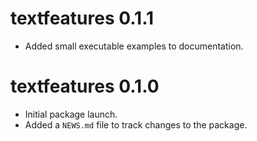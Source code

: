 # textfeatures 0.1.1
* Added small executable examples to documentation.

# textfeatures 0.1.0

* Initial package launch.
* Added a `NEWS.md` file to track changes to the package.
